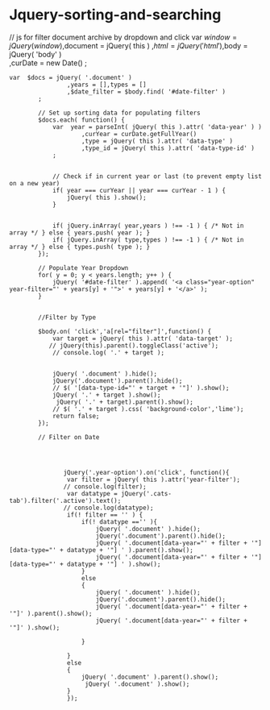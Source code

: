# Jquery-sorting-and-searching
// js for filter document archive by dropdown and click
var  $window                    = jQuery( window )
            ,$document              = jQuery( this )
            ,$html                      = jQuery( 'html' )
            ,$body                      = jQuery( 'body' )         
            ,curDate                    = new Date()
    ;

    var  $docs = jQuery( '.document' )
                    ,years = [],types = []
                    ,$date_filter = $body.find( '#date-filter' )
            ;

            // Set up sorting data for populating filters
            $docs.each( function() {
                var  year = parseInt( jQuery( this ).attr( 'data-year' ) )
                        ,curYear = curDate.getFullYear()
                        ,type = jQuery( this ).attr( 'data-type' )
                        ,type_id = jQuery( this ).attr( 'data-type-id' )
                ;


                // Check if in current year or last (to prevent empty list on a new year)
                if( year === curYear || year === curYear - 1 ) {
                    jQuery( this ).show();
                }


                if( jQuery.inArray( year,years ) !== -1 ) { /* Not in array */ } else { years.push( year ); }
                if( jQuery.inArray( type,types ) !== -1 ) { /* Not in array */ } else { types.push( type ); }                
            }); 

            // Populate Year Dropdown
            for( y = 0; y < years.length; y++ ) {
                jQuery( '#date-filter' ).append( '<a class="year-option" year-filter="' + years[y] + '">' + years[y] + '</a>' );
            }

                     
            //Filter by Type

            $body.on( 'click','a[rel="filter"]',function() {
                var target = jQuery( this ).attr( 'data-target' );
               // jQuery(this).parent().toggleClass('active');
                // console.log( '.' + target );
                 

                jQuery( '.document' ).hide();
                jQuery('.document').parent().hide();
                // $( '[data-type-id="' + target + '"]' ).show();
                jQuery( '.' + target ).show();
                 jQuery( '.' + target).parent().show();
                // $( '.' + target ).css( 'background-color','lime');
                return false;
            });

            // Filter on Date




                   jQuery('.year-option').on('click', function(){
                    var filter = jQuery( this ).attr('year-filter');
                   // console.log(filter);
                    var datatype = jQuery('.cats-tab').filter('.active').text();
                   // console.log(datatype);
                    if(! filter == '' ) {
                        if(! datatype =='' ){
                            jQuery( '.document' ).hide();
                            jQuery('.document').parent().hide();
                            jQuery( '.document[data-year="' + filter + '"][data-type="' + datatype + '"] ' ).parent().show();
                            jQuery( '.document[data-year="' + filter + '"][data-type="' + datatype + '"] ' ).show();
                        }
                        else
                        {   
                            jQuery( '.document' ).hide();
                            jQuery('.document').parent().hide();
                            jQuery( '.document[data-year="' + filter + '"]' ).parent().show();
                            jQuery( '.document[data-year="' + filter + '"]' ).show();

                        }
                       
                    } 
                    else 
                    {
                        jQuery( '.document' ).parent().show();
                         jQuery( '.document' ).show();
                    }
                    });

